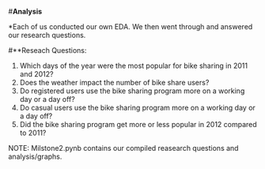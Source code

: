#**Analysis**

*Each of us conducted our own EDA. We then went through and answered our research questions. 

#**Reseach Questions: 
1. Which days of the year were the most popular for bike sharing in 2011 and 2012?
2. Does the weather impact the number of bike share users?
3. Do registered users use the bike sharing program more on a working day or a day off?
4. Do casual users use the bike sharing program more on a working day or a day off?
5. Did the bike sharing program get more or less popular in 2012 compared to 2011?


NOTE:
Milstone2.pynb contains our compiled reasearch questions and analysis/graphs.